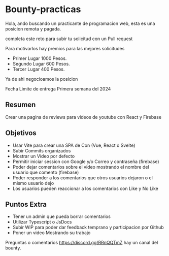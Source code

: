 # Bounty-practicas
Hola, ando buscando un practicante de programacion web, esta es una posicion remota y pagada.

completa este reto para subir tu solicitud con un Pull request

Para motivarlos hay premios para las mejores solicitudes

- Primer Lugar 1000 Pesos.
- Segundo Lugar 600 Pesos.
- Tercer Lugar 400 Pesos.

Ya de ahi negocioamos la posicion

Fecha Limite de entrega Primera semana del 2024

## Resumen
Crear una pagina de reviews para videos de youtube con React y Firebase

## Objetivos
- Usar Vite para crear una SPA de Con (Vue, React o Svelte)
- Subir Commits organizados
- Mostrar un Video por defecto
- Permitir iniciar session con Google y/o Correo y contraseña (firebase)
- Poder dejar comentarios sobre el video mostrando el nombre del usuario que comento (firebase)
- Poder responder a los comentarios que otros usuarios dejaron o el mismo usuario dejo
- Los usuarios pueden reaccionar a los comentarios con Like y No Like

## Puntos Extra
- Tener un admin que pueda borrar comentarios
- Utilizar Typescript o JsDocs
- Subir WIP para poder dar feedback temprano y participacion por Github
- Poner un video Mostrando su trabajo


Preguntas o comentarios https://discord.gg/RRnQQTmZ hay un canal del bounty.
